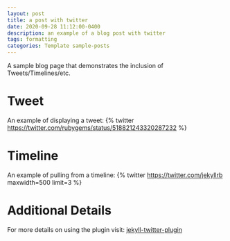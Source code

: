 ```yaml
---
layout: post
title: a post with twitter
date: 2020-09-28 11:12:00-0400
description: an example of a blog post with twitter
tags: formatting
categories: Template sample-posts
---
```

A sample blog page that demonstrates the inclusion of Tweets/Timelines/etc.

# Tweet
An example of displaying a tweet:
{% twitter https://twitter.com/rubygems/status/518821243320287232 %}

# Timeline
An example of pulling from a timeline:
{% twitter https://twitter.com/jekyllrb maxwidth=500 limit=3 %}

# Additional Details
For more details on using the plugin visit: [jekyll-twitter-plugin](https://github.com/rob-murray/jekyll-twitter-plugin)
